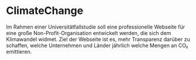 # ClimateChange
Im Rahmen einer Universitätfallstudie soll eine professionelle Webseite für eine große Non-Profit-Organisation entwickelt werden, die sich dem Klimawandel widmet. Ziel der Webseite ist es, mehr Transparenz darüber zu schaffen, welche Unternehmen und Länder jährlich welche Mengen an CO₂ emittieren.

